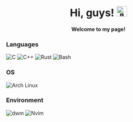 <h1 align="center">Hi, guys! <img src="https://github.com/wervlad/wervlad/assets/24524555/766d336d-b87d-44ba-807c-c51de2bc6b4d" width="28px" alt="👋"></h1>

<p align="center">
    <b>Welcome to my page!</b>
  
### Languages
![C](https://img.shields.io/badge/-black?style=for-the-badge&logo=c)
![C++](https://img.shields.io/badge/c++-black?style=for-the-badge&logo=cplusplus)
![Rust](https://img.shields.io/badge/rust-black?style=for-the-badge&logo=rust)
![Bash](https://img.shields.io/badge/bash-black?style=for-the-badge&logo=gnu-bash&logoColor=white)

### OS
![Arch Linux](https://img.shields.io/badge/Arch_linux-black?style=for-the-badge&logo=Arch-Linux)

### Environment
![dwm](https://img.shields.io/badge/dwm-black?style=for-the-badge&logo=dwm)
![Nvim](https://img.shields.io/badge/Neovim-black?style=for-the-badge&logo=Neovim)
